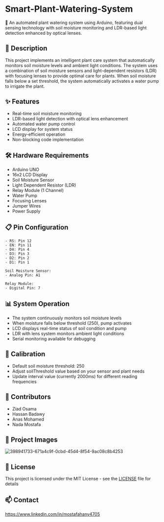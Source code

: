 # Smart-Plant-Watering-System
🌱 An automated plant watering system using Arduino, featuring dual sensing technology with soil moisture monitoring and LDR-based light detection enhanced by optical lenses.
## 📝 Description
This project implements an intelligent plant care system that automatically monitors soil moisture levels and ambient light conditions. The system uses a combination of soil moisture sensors and light-dependent resistors (LDR) with focusing lenses to provide optimal care for plants. When soil moisture falls below a set threshold, the system automatically activates a water pump to irrigate the plant.
## ✨ Features
- Real-time soil moisture monitoring
- LDR-based light detection with optical lens enhancement
- Automated water pump control
- LCD display for system status
- Energy-efficient operation
- Non-blocking code implementation

## 🛠️ Hardware Requirements
- Arduino UNO
- 16x2 LCD Display
- Soil Moisture Sensor
- Light Dependent Resistor (LDR)
- Relay Module (1 Channel)
- Water Pump
- Focusing Lenses
- Jumper Wires
- Power Supply

## 📋 Pin Configuration
``` LCD Display:
- RS: Pin 12
- EN: Pin 11
- D4: Pin 4
- D3: Pin 3
- D2: Pin 2
- D1: Pin 1

Soil Moisture Sensor:
- Analog Pin: A1

Relay Module:
- Digital Pin: 7
```
## 📊 System Operation
- The system continuously monitors soil moisture levels
- When moisture falls below threshold (250), pump activates
- LCD displays real-time status of soil condition and pump
- LDR with lens system monitors ambient light conditions
- Serial monitoring available for debugging

## 🔧 Calibration
- Default soil moisture threshold: 250
- Adjust soilThreshold value based on your sensor and plant needs
- Update interval value (currently 2000ms) for different reading frequencies

## 👥 Contributors
- Ziad Osama
- Hassan Badawy
- Anas Mohamed
- Nada Mostafa

## 📸 Project Images
![398941733-671a4c9f-0cbd-45d4-8f54-9ac08c8b4253](https://github.com/user-attachments/assets/1b7e001d-c8e9-4946-9eec-299f12e46c26)

## 📝 License
This project is licensed under the MIT License - see the [LICENSE](https://github.com/Jiro75/Smart-Plant-Watering-System/blob/777d1f8fa679388e99889a2b2e7f6aed2b5d5e70/LICENSE) file for details

## 📫 Contact
https://www.linkedin.com/in/mostafahany4705
